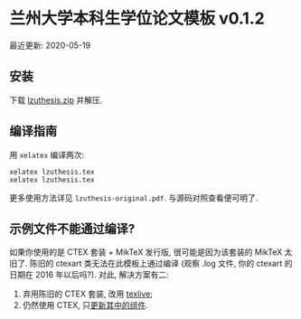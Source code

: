 # 兰州大学本科生学位论文模板 v0.1.2

最近更新: 2020-05-19

## 安装

下载 [lzuthesis.zip](https://github.com/zmx0142857/lzuthesis/releases/tag/v0.1.2) 并解压.

## 编译指南

用 `xelatex` 编译两次:

```
xelatex lzuthesis.tex
xelatex lzuthesis.tex
```

更多使用方法详见 `lzuthesis-original.pdf`. 与源码对照查看便可明了.

## 示例文件不能通过编译?

如果你使用的是 CTEX 套装 + MikTeX 发行版, 很可能是因为该套装的 MikTeX 太旧了. 陈旧的 ctexart 类无法在此模板上通过编译 (观察 .log 文件, 你的 ctexart 的日期在 2016 年以后吗?). 对此, 解决方案有二:

1. 弃用陈旧的 CTEX 套装, 改用 [texlive](https://mirrors.tuna.tsinghua.edu.cn/CTAN/systems/texlive/tlnet/);
1. 仍然使用 CTEX, 只[更新其中的组件](https://zhuanlan.zhihu.com/p/47420690).

